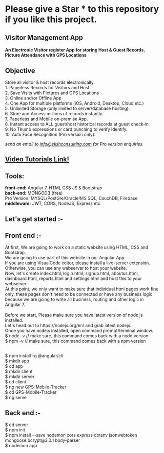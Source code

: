 # Please give a Star * to this repository if you like this project.
<h2>Visitor Management App</h2>
<h4>An Electronic Visitor register App for storing Host & Guest Records, Picture Attendance with GPS Locations</h4>
<h2>Objective</h2>
Store all visitor & host records electronically.<br/>
1. Paperless Records for Visitors and Host<br/>
2. Save Visits with Pictures and GPS Locations<br/>
3. Online and/or Offline App<br/>
4. One App for multiple platforms (iOS, Android, Desktop, Cloud etc.)<br/>
5. Unlimited Storage (only limited to server/database hosting).<br/>
6. Store and Access millions of records instantly.<br/>
7. Paperless and Mobile on-premise App.<br/>
8. Instant access to ALL guest/host historical records at guest check-in.<br/>
9. No Thumb expressions or card punching to verify identify.<br/>
10. Auto Face Recognition (Pro version only).<br/>

<i>send an email to info@elishconsulting.com for Pro version enquiries.</i>
<h2><a href="https://www.youtube.com/playlist?list=PLp0TENYyY8lEZgC9Ug2RwOr62NLrwaCAr">Video Tutorials Link!</a></h2>
<h2>Tools: </h2>
<b>front-end:</b> Angular 7, HTML CSS JS & Bootstrap<br/>
<b>back-end:</b> MONGODB (free)<br/>
Pro Version: MYSQL/PostGre/Oracle/MS SQL, CouchDB, Firebase <br/>
<b>middleware:</b> JWT, CORS, NodeJS, Express etc.<br/>
<h2>Let's get started :-</h2>
<h2>Front end :-</h2>
At first, We are going to work on a static website using HTML, CSS and Bootstrap.<br/>
We are going to use part of this website in our Angular App.
<br/>
If you are using VisualCode editor, please install a live-server extension.<br/>
Otherwise, you can use any webserver to host your website.<br/>
Now, let's create index.html, login.html, signup.html, aboutus.html, dashboard.html, reports.html and settings.html and host this to your webserver.<br/>
At this point, we only want to make sure that individual html pages work fine only, these pages don't need to be connected or have any business logic because we are going to write all business, routing and other logic in Angular 7.
<br/><br/>
Before we start, Please make sure you have latest version of node js installed.<br/>
Let's head out to https://nodejs.org/en/ and grab latest nodejs.<br/>
Once you have nodejs installed, open command prompt/terminal window.<br/>
$ node -v // make sure, this command comes back with a node version<br/>
$ npm -v // make sure, this command comes back with a npm version<br/><br/>

$ npm install -g @angular/cli<br/>
$ mkdir app<br/>
$ cd app<br/>
$ mkdir client<br/>
$ mkdir server<br/>
$ cd client<br/>
$ ng new GPS-Mobile-Tracker<br/>
$ cd GPS-Mobile-Tracker<br/>
$ ng serve<br/>

<h2>Back end :-</h2>
$ cd server<br/>
$ npm init<br/>
$ npm install --save nodemon cors express dotenv jsonwebtoken mongoose bcrypt@3.0.1 body-parser<br/>
$ nodemon app<br/>
<br/>
